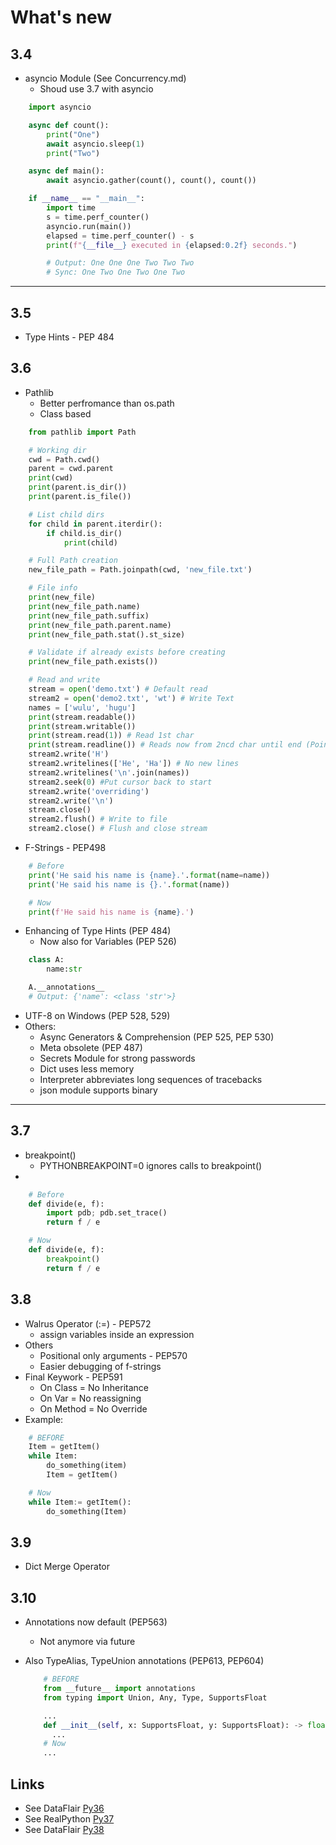 What's new
===============

## 3.4
* asyncio Module (See Concurrency.md)
  * Shoud use 3.7 with asyncio

```python
    import asyncio

    async def count():
        print("One")
        await asyncio.sleep(1)
        print("Two")

    async def main():
        await asyncio.gather(count(), count(), count())

    if __name__ == "__main__":
        import time
        s = time.perf_counter()
        asyncio.run(main())
        elapsed = time.perf_counter() - s
        print(f"{__file__} executed in {elapsed:0.2f} seconds.")

        # Output: One One One Two Two Two
        # Sync: One Two One Two One Two
```
***
## 3.5
* Type Hints - PEP 484

## 3.6
* Pathlib
    * Better perfromance than os.path
    * Class based

```python
    from pathlib import Path

    # Working dir
    cwd = Path.cwd()
    parent = cwd.parent
    print(cwd)
    print(parent.is_dir())
    print(parent.is_file())

    # List child dirs
    for child in parent.iterdir():
        if child.is_dir()
            print(child)

    # Full Path creation
    new_file_path = Path.joinpath(cwd, 'new_file.txt')

    # File info
    print(new_file)
    print(new_file_path.name)
    print(new_file_path.suffix)
    print(new_file_path.parent.name)
    print(new_file_path.stat().st_size)

    # Validate if already exists before creating
    print(new_file_path.exists())

    # Read and write
    stream = open('demo.txt') # Default read
    stream2 = open('demo2.txt', 'wt') # Write Text
    names = ['wulu', 'hugu']
    print(stream.readable())
    print(stream.writable())
    print(stream.read(1)) # Read 1st char
    print(stream.readline()) # Reads now from 2ncd char until end (Pointer)
    stream2.write('H')
    stream2.writelines(['He', 'Ha']) # No new lines
    stream2.writelines('\n'.join(names))
    stream2.seek(0) #Put cursor back to start
    stream2.write('overriding')
    stream2.write('\n')
    stream.close()
    stream2.flush() # Write to file
    stream2.close() # Flush and close stream

```

* F-Strings - PEP498
```python
    # Before
    print('He said his name is {name}.'.format(name=name))
    print('He said his name is {}.'.format(name))

    # Now
    print(f'He said his name is {name}.')
```



* Enhancing of Type Hints (PEP 484)
  * Now also for Variables (PEP 526)

```python
    class A:
        name:str

    A.__annotations__
    # Output: {'name': <class 'str'>}
```

* UTF-8 on Windows (PEP 528, 529)
* Others:
  * Async Generators & Comprehension (PEP 525, PEP 530)
  * Meta obsolete (PEP 487)
  * Secrets Module for strong passwords
  * Dict uses less memory
  * Interpreter abbreviates long sequences of tracebacks
  * json module supports binary

***

## 3.7
* breakpoint()
  * PYTHONBREAKPOINT=0 ignores calls to breakpoint()
*

```python
    # Before
    def divide(e, f):
        import pdb; pdb.set_trace()
        return f / e

    # Now
    def divide(e, f):
        breakpoint()
        return f / e

```

## 3.8
* Walrus Operator (:=) - PEP572
  * assign variables inside an expression
* Others
  * Positional only arguments - PEP570
  * Easier debugging of f-strings
* Final Keywork - PEP591
  * On Class = No Inheritance
  * On Var = No reassigning
  * On Method = No Override
* Example:

```python
    # BEFORE
    Item = getItem()
    while Item:
        do_something(item)
        Item = getItem()

    # Now
    while Item:= getItem():
        do_something(Item)
```


## 3.9
* Dict Merge Operator

## 3.10
* Annotations now default (PEP563)
  * Not anymore via future
* Also TypeAlias, TypeUnion annotations (PEP613, PEP604)

  ```python
      # BEFORE
      from __future__ import annotations
      from typing import Union, Any, Type, SupportsFloat

      ...
      def __init__(self, x: SupportsFloat, y: SupportsFloat): -> float
        ...
      # Now
      ...
  ```

## Links
* See DataFlair [Py36](https://data-flair.training/blogs/whats-new-in-python-3-6/)
* See RealPython [Py37](https://realpython.com/python37-new-features/)
* See DataFlair [Py38](https://data-flair.training/blogs/whats-new-in-python/)
